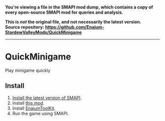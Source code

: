 **You're viewing a file in the SMAPI mod dump, which contains a copy of every open-source SMAPI mod
for queries and analysis.**

**This is _not_ the original file, and not necessarily the latest version.**  
**Source repository: https://github.com/Enaium-StardewValleyMods/QuickMinigame**

----

# QuickMinigame
Play minigame quickly
## Install
1. [Install the latest version of SMAPI](https://smapi.io/).
2. Install [this mod](https://www.curseforge.com/stardewvalley/mods/quickminigame).
3. Install [EnaiumToolKit](https://www.curseforge.com/stardewvalley/mods/enaiumtoolkit).
4. Run the game using SMAPI.